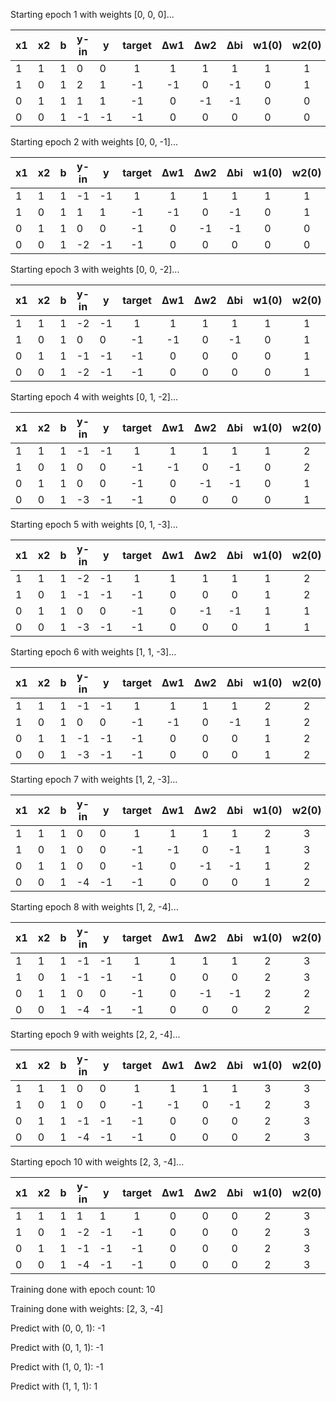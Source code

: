 Starting epoch 1 with weights [0, 0, 0]...

| x1 | x2 | b | y-in          | y  | target | Δw1 | Δw2 | Δbi | w1(0) | w2(0) | b(0) |
|----|----|---|---------------|----|:------:|:---:|:---:|:---:|:-----:|:-----:|:----:|
| 1 | 1 | 1 | 0 | 0 | 1 | 1 |1 | 1 | 1 | 1 |1 |
| 1 | 0 | 1 | 2 | 1 | -1 | -1 |0 | -1 | 0 | 1 |0 |
| 0 | 1 | 1 | 1 | 1 | -1 | 0 |-1 | -1 | 0 | 0 |-1 |
| 0 | 0 | 1 | -1 | -1 | -1 | 0 |0 | 0 | 0 | 0 |-1 |

Starting epoch 2 with weights [0, 0, -1]...

| x1 | x2 | b | y-in          | y  | target | Δw1 | Δw2 | Δbi | w1(0) | w2(0) | b(0) |
|----|----|---|---------------|----|:------:|:---:|:---:|:---:|:-----:|:-----:|:----:|
| 1 | 1 | 1 | -1 | -1 | 1 | 1 |1 | 1 | 1 | 1 |0 |
| 1 | 0 | 1 | 1 | 1 | -1 | -1 |0 | -1 | 0 | 1 |-1 |
| 0 | 1 | 1 | 0 | 0 | -1 | 0 |-1 | -1 | 0 | 0 |-2 |
| 0 | 0 | 1 | -2 | -1 | -1 | 0 |0 | 0 | 0 | 0 |-2 |

Starting epoch 3 with weights [0, 0, -2]...

| x1 | x2 | b | y-in          | y  | target | Δw1 | Δw2 | Δbi | w1(0) | w2(0) | b(0) |
|----|----|---|---------------|----|:------:|:---:|:---:|:---:|:-----:|:-----:|:----:|
| 1 | 1 | 1 | -2 | -1 | 1 | 1 |1 | 1 | 1 | 1 |-1 |
| 1 | 0 | 1 | 0 | 0 | -1 | -1 |0 | -1 | 0 | 1 |-2 |
| 0 | 1 | 1 | -1 | -1 | -1 | 0 |0 | 0 | 0 | 1 |-2 |
| 0 | 0 | 1 | -2 | -1 | -1 | 0 |0 | 0 | 0 | 1 |-2 |

Starting epoch 4 with weights [0, 1, -2]...

| x1 | x2 | b | y-in          | y  | target | Δw1 | Δw2 | Δbi | w1(0) | w2(0) | b(0) |
|----|----|---|---------------|----|:------:|:---:|:---:|:---:|:-----:|:-----:|:----:|
| 1 | 1 | 1 | -1 | -1 | 1 | 1 |1 | 1 | 1 | 2 |-1 |
| 1 | 0 | 1 | 0 | 0 | -1 | -1 |0 | -1 | 0 | 2 |-2 |
| 0 | 1 | 1 | 0 | 0 | -1 | 0 |-1 | -1 | 0 | 1 |-3 |
| 0 | 0 | 1 | -3 | -1 | -1 | 0 |0 | 0 | 0 | 1 |-3 |

Starting epoch 5 with weights [0, 1, -3]...

| x1 | x2 | b | y-in          | y  | target | Δw1 | Δw2 | Δbi | w1(0) | w2(0) | b(0) |
|----|----|---|---------------|----|:------:|:---:|:---:|:---:|:-----:|:-----:|:----:|
| 1 | 1 | 1 | -2 | -1 | 1 | 1 |1 | 1 | 1 | 2 |-2 |
| 1 | 0 | 1 | -1 | -1 | -1 | 0 |0 | 0 | 1 | 2 |-2 |
| 0 | 1 | 1 | 0 | 0 | -1 | 0 |-1 | -1 | 1 | 1 |-3 |
| 0 | 0 | 1 | -3 | -1 | -1 | 0 |0 | 0 | 1 | 1 |-3 |

Starting epoch 6 with weights [1, 1, -3]...

| x1 | x2 | b | y-in          | y  | target | Δw1 | Δw2 | Δbi | w1(0) | w2(0) | b(0) |
|----|----|---|---------------|----|:------:|:---:|:---:|:---:|:-----:|:-----:|:----:|
| 1 | 1 | 1 | -1 | -1 | 1 | 1 |1 | 1 | 2 | 2 |-2 |
| 1 | 0 | 1 | 0 | 0 | -1 | -1 |0 | -1 | 1 | 2 |-3 |
| 0 | 1 | 1 | -1 | -1 | -1 | 0 |0 | 0 | 1 | 2 |-3 |
| 0 | 0 | 1 | -3 | -1 | -1 | 0 |0 | 0 | 1 | 2 |-3 |

Starting epoch 7 with weights [1, 2, -3]...

| x1 | x2 | b | y-in          | y  | target | Δw1 | Δw2 | Δbi | w1(0) | w2(0) | b(0) |
|----|----|---|---------------|----|:------:|:---:|:---:|:---:|:-----:|:-----:|:----:|
| 1 | 1 | 1 | 0 | 0 | 1 | 1 |1 | 1 | 2 | 3 |-2 |
| 1 | 0 | 1 | 0 | 0 | -1 | -1 |0 | -1 | 1 | 3 |-3 |
| 0 | 1 | 1 | 0 | 0 | -1 | 0 |-1 | -1 | 1 | 2 |-4 |
| 0 | 0 | 1 | -4 | -1 | -1 | 0 |0 | 0 | 1 | 2 |-4 |

Starting epoch 8 with weights [1, 2, -4]...

| x1 | x2 | b | y-in          | y  | target | Δw1 | Δw2 | Δbi | w1(0) | w2(0) | b(0) |
|----|----|---|---------------|----|:------:|:---:|:---:|:---:|:-----:|:-----:|:----:|
| 1 | 1 | 1 | -1 | -1 | 1 | 1 |1 | 1 | 2 | 3 |-3 |
| 1 | 0 | 1 | -1 | -1 | -1 | 0 |0 | 0 | 2 | 3 |-3 |
| 0 | 1 | 1 | 0 | 0 | -1 | 0 |-1 | -1 | 2 | 2 |-4 |
| 0 | 0 | 1 | -4 | -1 | -1 | 0 |0 | 0 | 2 | 2 |-4 |

Starting epoch 9 with weights [2, 2, -4]...

| x1 | x2 | b | y-in          | y  | target | Δw1 | Δw2 | Δbi | w1(0) | w2(0) | b(0) |
|----|----|---|---------------|----|:------:|:---:|:---:|:---:|:-----:|:-----:|:----:|
| 1 | 1 | 1 | 0 | 0 | 1 | 1 |1 | 1 | 3 | 3 |-3 |
| 1 | 0 | 1 | 0 | 0 | -1 | -1 |0 | -1 | 2 | 3 |-4 |
| 0 | 1 | 1 | -1 | -1 | -1 | 0 |0 | 0 | 2 | 3 |-4 |
| 0 | 0 | 1 | -4 | -1 | -1 | 0 |0 | 0 | 2 | 3 |-4 |

Starting epoch 10 with weights [2, 3, -4]...

| x1 | x2 | b | y-in          | y  | target | Δw1 | Δw2 | Δbi | w1(0) | w2(0) | b(0) |
|----|----|---|---------------|----|:------:|:---:|:---:|:---:|:-----:|:-----:|:----:|
| 1 | 1 | 1 | 1 | 1 | 1 | 0 |0 | 0 | 2 | 3 |-4 |
| 1 | 0 | 1 | -2 | -1 | -1 | 0 |0 | 0 | 2 | 3 |-4 |
| 0 | 1 | 1 | -1 | -1 | -1 | 0 |0 | 0 | 2 | 3 |-4 |
| 0 | 0 | 1 | -4 | -1 | -1 | 0 |0 | 0 | 2 | 3 |-4 |

Training done with epoch count: 10

Training done with weights: [2, 3, -4]

Predict with (0, 0, 1): -1

Predict with (0, 1, 1): -1

Predict with (1, 0, 1): -1

Predict with (1, 1, 1): 1

